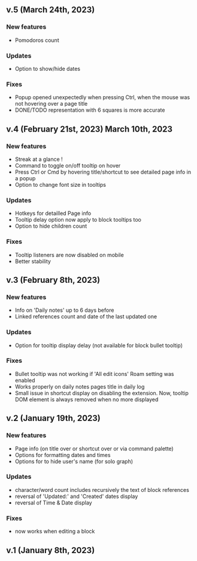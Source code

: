 ## v.5 (March 24th, 2023)
### New features
  - Pomodoros count
### Updates
  - Option to show/hide dates
### Fixes
  - Popup opened unexpectedly when pressing Ctrl, when the mouse was not hovering over a page title
  - DONE/TODO representation with 6 squares is more accurate

## v.4 (February 21st, 2023) March 10th, 2023
### New features
  - Streak at a glance !
  - Command to toggle on/off tooltip on hover
  - Press Ctrl or Cmd by hovering title/shortcut to see detailed page info in a popup
  - Option to change font size in tooltips
### Updates
  - Hotkeys for detailled Page info
  - Tooltip delay option now apply to block tooltips too
  - Option to hide children count
### Fixes
  - Tooltip listeners are now disabled on mobile
  - Better stability

## v.3 (February 8th, 2023)
### New features
  - Info on 'Daily notes' up to 6 days before
  - Linked references count and date of the last updated one
### Updates
  - Option for tooltip display delay (not available for block bullet tooltip)
### Fixes
  - Bullet tooltip was not working if 'All edit icons' Roam setting was enabled
  - Works properly on daily notes pages title in daily log
  - Small issue in shortcut display on disabling the extension. Now, tooltip DOM element is always removed when no more displayed

## v.2 (January 19th, 2023)
### New features
  - Page info (on title over or shortcut over or via command palette)
  - Options for formatting dates and times
  - Options for to hide user's name (for solo graph)
### Updates
  - character/word count includes recursively the text of block references
  - reversal of 'Updated:' and 'Created' dates display
  - reversal of Time & Date display
### Fixes
  - now works when editing a block

## v.1 (January 8th, 2023)
